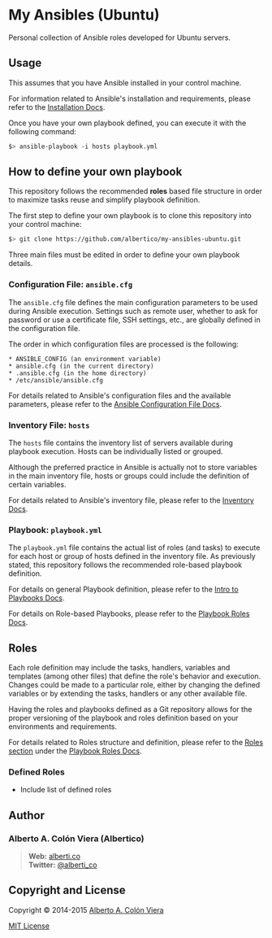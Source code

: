 My Ansibles (Ubuntu)
====================

Personal collection of Ansible roles developed for Ubuntu servers.

## Usage

This assumes that you have Ansible installed in your control machine.

For information related to Ansible's installation and requirements, please refer to the [Installation Docs](http://docs.ansible.com/intro_installation.html).

Once you have your own playbook defined, you can execute it with the following command:

```bash
$> ansible-playbook -i hosts playbook.yml
```

## How to define your own playbook

This repository follows the recommended **roles** based file structure in order to maximize tasks reuse and simplify playbook definition.

The first step to define your own playbook is to clone this repository into your control machine:

```bash
$> git clone https://github.com/albertico/my-ansibles-ubuntu.git
```

Three main files must be edited in order to define your own playbook details.

### Configuration File: `ansible.cfg`

The `ansible.cfg` file defines the main configuration parameters to be used during Ansible execution.  Settings such as remote user, whether to ask for password or use a certificate file, SSH settings, etc., are globally defined in the configuration file.

The order in which configuration files are processed is the following:

```
* ANSIBLE_CONFIG (an environment variable)
* ansible.cfg (in the current directory)
* .ansible.cfg (in the home directory)
* /etc/ansible/ansible.cfg
```

For details related to Ansible's configuration files and the available parameters, please refer to the [Ansible Configuration File Docs](http://docs.ansible.com/intro_configuration.html#explanation-of-values-by-section).

### Inventory File: `hosts`

The `hosts` file contains the inventory list of servers available during playbook execution.  Hosts can be individually listed or grouped.

Although the preferred practice in Ansible is actually not to store variables in the main inventory file, hosts or groups could include the definition of certain variables.

For details related to Ansible's inventory file, please refer to the [Inventory Docs](http://docs.ansible.com/intro_inventory.html).

### Playbook: `playbook.yml`

The `playbook.yml` file contains the actual list of roles (and tasks) to execute for each host or group of hosts defined in the inventory file.  As previously stated, this repository follows the recommended role-based playbook definition.

For details on general Playbook definition, please refer to the [Intro to Playbooks Docs](http://docs.ansible.com/playbooks_intro.html).

For details on Role-based Playbooks, please refer to the [Playbook Roles Docs](http://docs.ansible.com/playbooks_roles.html).

## Roles

Each role definition may include the tasks, handlers, variables and templates (among other files) that define the role's behavior and execution.  Changes could be made to a particular role, either by changing the defined variables or by extending the tasks, handlers or any other available file.

Having the roles and playbooks defined as a Git repository allows for the proper versioning of the playbook and roles definition based on your environments and requirements.

For details related to Roles structure and definition, please refer to the [Roles section](http://docs.ansible.com/playbooks_roles.html#roles) under the [Playbook Roles Docs](http://docs.ansible.com/playbooks_roles.html).

### Defined Roles

- Include list of defined roles

## Author

### **Alberto A. Colón Viera** (Albertico)

> **Web:** [alberti.co](http://alberti.co)  
> **Twitter:** [@alberti_co](https://twitter.com/alberti_co)  

## Copyright and License

Copyright © 2014-2015 [Alberto A. Colón Viera](https://github.com/albertico)

[MIT License](http://opensource.org/licenses/MIT)
